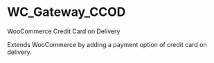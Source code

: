 # WC_Gateway_CCOD
WooCommerce Credit Card on Delivery

Extends WooCommerce by adding a payment option of credit card on delivery.